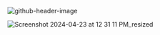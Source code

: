 ![github-header-image](https://github.com/mollmikey/mollmikey/assets/104609759/fdf34da2-bd65-4f1a-b63b-39dc1ca36e86)

![Screenshot 2024-04-23 at 12 31 11 PM_resized](https://github.com/mollmikey/mollmikey/assets/104609759/f40b50d7-44e9-4b70-a1d3-361dcd9453eb)
